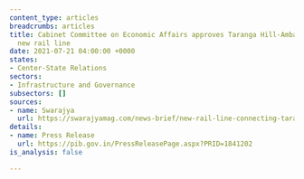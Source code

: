 ```yaml
---
content_type: articles
breadcrumbs: articles
title: Cabinet Committee on Economic Affairs approves Taranga Hill-Ambaji-Abu Road
  new rail line
date: 2021-07-21 04:00:00 +0000
states:
- Center-State Relations
sectors:
- Infrastructure and Governance
subsectors: []
sources:
- name: Swarajya
  url: https://swarajyamag.com/news-brief/new-rail-line-connecting-taranga-hill-and-ambaji-in-gujarat-and-abu-road-in-rajasthan-given-green-light
details:
- name: Press Release
  url: https://pib.gov.in/PressReleasePage.aspx?PRID=1841202
is_analysis: false

---
```

